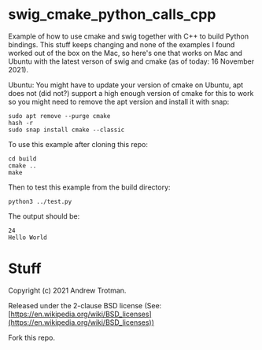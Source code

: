 # swig_cmake_python_calls_cpp
Example of how to use cmake and swig together with C++ to build Python bindings.  This stuff keeps
changing and none of the examples I found worked out of the box on the Mac, so here's one that
works on Mac and Ubuntu with the latest verson of swig and cmake (as of today: 16 November 2021).

Ubuntu: You might have to update your version of cmake on Ubuntu, apt does not (did not?) support a high enough
version of cmake for this to work so you might need to remove the apt version and install it with snap:

```
sudo apt remove --purge cmake
hash -r
sudo snap install cmake --classic
```

To use this example after cloning this repo:
```
cd build
cmake ..
make
```

Then to test this example from the build directory:
```
python3 ../test.py
```

The output should be:
```
24
Hello World
```

# Stuff
Copyright (c) 2021 Andrew Trotman.

Released under the 2-clause BSD license (See:[https://en.wikipedia.org/wiki/BSD_licenses](https://en.wikipedia.org/wiki/BSD_licenses))

Fork this repo.
